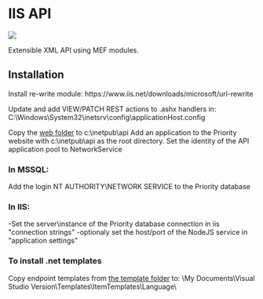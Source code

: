 <h1>IIS API</h1>

<img src="https://github.com/SimonBarnett/api/blob/master/templates.png">

Extensible XML API using MEF modules.

<h2>Installation</h2>
Install re-write module:
https://www.iis.net/downloads/microsoft/url-rewrite

Update and add VIEW/PATCH REST actions to .ashx handlers in:
C:\Windows\System32\inetsrv\config\applicationHost.config

Copy the <a href="https://github.com/SimonBarnett/api/tree/master/web">web folder</a> to c:\inetpub\api
Add an application to the Priority website with c:\inetpub\api as the root directory.
Set the identity of the API application pool to NetworkService

<h3>In MSSQL:</h3>
Add the login NT AUTHORITY\NETWORK SERVICE to the Priority database

<h3>In IIS:</h3>
-Set the server\instance of the Priority database connection in iis "connection strings"
-optionaly set the host/port of the NodeJS service in "application settings"

<h3>To install .net templates</h3>
Copy endpoint templates from <a href="https://localhost/api/templates">the template folder</a> to:
\My Documents\Visual Studio Version\Templates\ItemTemplates\Language\